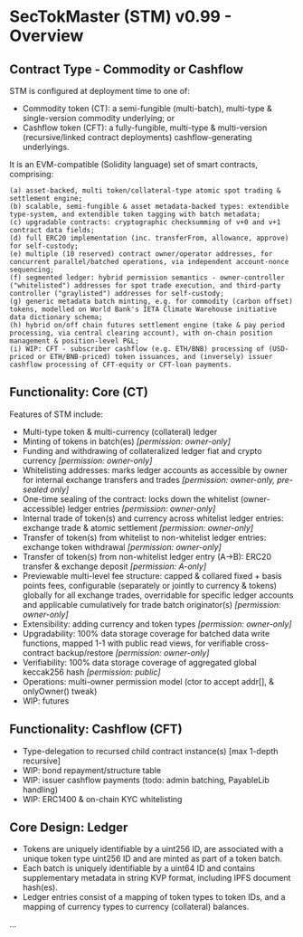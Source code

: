 # SecTokMaster (STM) v0.99 - Overview

## Contract Type - Commodity or Cashflow
STM is configured at deployment time to one of:
* Commodity token (CT): a semi-fungible (multi-batch), multi-type & single-version commodity underlying; or
* Cashflow token (CFT): a fully-fungible, multi-type & multi-version (recursive/linked contract deployments) cashflow-generating underlyings.

It is an EVM-compatible (Solidity language) set of smart contracts, comprising:

    (a) asset-backed, multi token/collateral-type atomic spot trading & settlement engine;
    (b) scalable, semi-fungible & asset metadata-backed types: extendible type-system, and extendible token tagging with batch metadata;
    (c) upgradable contracts: cryptographic checksumming of v+0 and v+1 contract data fields;
    (d) full ERC20 implementation (inc. transferFrom, allowance, approve) for self-custody;
    (e) multiple (10 reserved) contract owner/operator addresses, for concurrent parallel/batched operations, via independent account-nonce sequencing;
    (f) segmented ledger: hybrid permission semantics - owner-controller ("whitelisted") addresses for spot trade execution, and third-party controller ("graylisted") addresses for self-custody;
    (g) generic metadata batch minting, e.g. for commodity (carbon offset) tokens, modelled on World Bank's IETA Climate Warehouse initiative data dictionary schema;
    (h) hybrid on/off chain futures settlement engine (take & pay period processing, via central clearing account), with on-chain position management & position-level P&L;
    (i) WIP: CFT - subscriber cashflow (e.g. ETH/BNB) processing of (USD-priced or ETH/BNB-priced) token issuances, and (inversely) issuer cashflow processing of CFT-equity or CFT-loan payments. 

## Functionality: Core (CT)
Features of STM include:
* Multi-type token & multi-currency (collateral) ledger
* Minting of tokens in batch(es) *[permission: owner-only]*
* Funding and withdrawing of collateralized ledger fiat and crypto currency *[permission: owner-only]*
* Whitelisting addresses: marks ledger accounts as accessible by owner for internal exchange transfers and trades *[permission: owner-only, pre-sealed only]*
* One-time sealing of the contract: locks down the whitelist (owner-accessible) ledger entries *[permission: owner-only]*
* Internal trade of token(s) and currency across whitelist ledger entries: exchange trade & atomic settlement *[permission: owner-only]*
* Transfer of token(s) from whitelist to non-whitelist ledger entries: exchange token withdrawal *[permission: owner-only]*
* Transfer of token(s) from non-whitelist ledger entry (A->B): ERC20 transfer & exchange deposit *[permission: A-only]*
* Previewable multi-level fee structure: capped & collared fixed + basis points fees, configurable (separately or jointly to currency & tokens) globally for all exchange trades, overridable for specific ledger accounts and applicable cumulatively for trade batch originator(s) *[permission: owner-only]*
* Extensibility: adding currency and token types *[permission: owner-only]*
* Upgradability: 100% data storage coverage for batched data write functions, mapped 1-1 with public read views, for verifiable cross-contract backup/restore *[permission: owner-only]*
* Verifiability: 100% data storage coverage of aggregated global keccak256 hash *[permission: public]*
* Operations: multi-owner permission model (ctor to accept addr[], & onlyOwner() tweak)
* WIP: futures

## Functionality: Cashflow (CFT)
* Type-delegation to recursed child contract instance(s) [max 1-depth recursive]
* WIP: bond repayment/structure table
* WIP: issuer cashflow payments (todo: admin batching, PayableLib handling)
* WIP: ERC1400 & on-chain KYC whitelisting

## Core Design: Ledger
* Tokens are uniquely identifiable by a uint256 ID, are associated with a unique token type uint256 ID and are minted as part of a token batch.
* Each batch is uniquely identifiable by a uint64 ID and contains supplementary metadata in string KVP format, including IPFS document hash(es).
* Ledger entries consist of a mapping of token types to token IDs, and a mapping of currency types to currency (collateral) balances.

...


